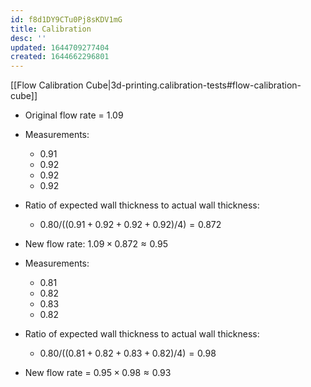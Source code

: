 ```yaml
---
id: f8d1DY9CTu0Pj8sKDV1mG
title: Calibration
desc: ''
updated: 1644709277404
created: 1644662296801
---
```



[[Flow Calibration Cube|3d-printing.calibration-tests#flow-calibration-cube]]

- Original flow rate = 1.09
- Measurements:
  - 0.91
  - 0.92
  - 0.92
  - 0.92

- Ratio of expected wall thickness to actual wall thickness:
  - $0.80 / ((0.91 + 0.92 + 0.92 + 0.92) / 4) = 0.872$
- New flow rate: $1.09 \times 0.872 \approx 0.95$

- Measurements:
  - 0.81
  - 0.82
  - 0.83
  - 0.82

- Ratio of expected wall thickness to actual wall thickness:
  - $0.80/((0.81 +0.82 + 0.83 + 0.82)/4) = 0.98$
- New flow rate = $0.95 \times 0.98 \approx 0.93$


